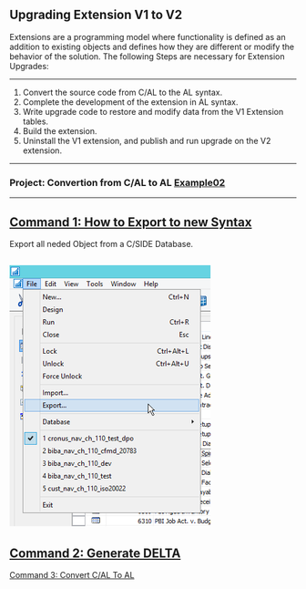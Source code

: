 ## Upgrading Extension V1 to V2


Extensions are a programming model where functionality is defined as an addition to existing objects and defines how they are different or modify the behavior of the solution.
The following Steps are necessary for Extension Upgrades:

----------
1. Convert the source code from C/AL to the AL syntax.
2. Complete the development of the extension in AL syntax.
3. Write upgrade code to restore and modify data from the V1 Extension tables.
4. Build the extension.
5. Uninstall the V1 extension, and publish and run upgrade on the V2 extension.
----------

### Project: Convertion from C/AL to AL [Example02](https://github.com/EDGZTNSR/IntroductionToAL/tree/master/Examples/Example02)
---------

[Command 1: How to Export to new Syntax](https://github.com/EDGZTNSR/IntroductionToAL/blob/master/Examples/Example02/PowershellCommands.md)
---------

Export all neded Object from a C/SIDE Database.

![](https://github.com/EDGZTNSR/IntroductionToAL/blob/master/docs/src/Export.png?raw=true])
---------

[Command 2: Generate DELTA](https://github.com/EDGZTNSR/IntroductionToAL/blob/master/Examples/Example02/PowershellCommands.md)
---------

[Command 3: Convert C/AL To AL](https://github.com/EDGZTNSR/IntroductionToAL/blob/master/Examples/Example02/PowershellCommands.md)
